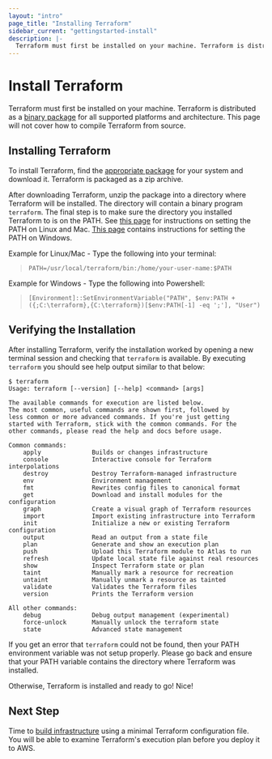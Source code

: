 ```yaml
---
layout: "intro"
page_title: "Installing Terraform"
sidebar_current: "gettingstarted-install"
description: |-
  Terraform must first be installed on your machine. Terraform is distributed as a binary package for all supported platforms and architecture. This page will not cover how to compile Terraform from source.
---
```


# Install Terraform

Terraform must first be installed on your machine. Terraform is distributed
as a [binary package](/downloads.html) for all supported platforms and
architecture. This page will not cover how to compile Terraform from
source.

## Installing Terraform

To install Terraform, find the [appropriate package](/downloads.html) for
your system and download it. Terraform is packaged as a zip archive.

After downloading Terraform, unzip the package into a directory where
Terraform will be installed. The directory will contain a binary program `terraform`. The final
step is to make sure the directory you installed Terraform to is on the
PATH. See
[this page](https://stackoverflow.com/questions/14637979/how-to-permanently-set-path-on-linux)
for instructions on setting the PATH on Linux and Mac.
[This page](https://stackoverflow.com/questions/1618280/where-can-i-set-path-to-make-exe-on-windows)
contains instructions for setting the PATH on Windows.

Example for Linux/Mac - Type the following into your terminal:
>`PATH=/usr/local/terraform/bin:/home/your-user-name:$PATH`

Example for Windows - Type the following into Powershell:
>`[Environment]::SetEnvironmentVariable("PATH", $env:PATH + ({;C:\terraform},{C:\terraform})[$env:PATH[-1] -eq ';'], "User")`


## Verifying the Installation

After installing Terraform, verify the installation worked by opening a new
terminal session and checking that `terraform` is available. By executing
`terraform` you should see help output similar to that below:

```
$ terraform
Usage: terraform [--version] [--help] <command> [args]

The available commands for execution are listed below.
The most common, useful commands are shown first, followed by
less common or more advanced commands. If you're just getting
started with Terraform, stick with the common commands. For the
other commands, please read the help and docs before usage.

Common commands:
    apply              Builds or changes infrastructure
    console            Interactive console for Terraform interpolations
    destroy            Destroy Terraform-managed infrastructure
    env                Environment management
    fmt                Rewrites config files to canonical format
    get                Download and install modules for the configuration
    graph              Create a visual graph of Terraform resources
    import             Import existing infrastructure into Terraform
    init               Initialize a new or existing Terraform configuration
    output             Read an output from a state file
    plan               Generate and show an execution plan
    push               Upload this Terraform module to Atlas to run
    refresh            Update local state file against real resources
    show               Inspect Terraform state or plan
    taint              Manually mark a resource for recreation
    untaint            Manually unmark a resource as tainted
    validate           Validates the Terraform files
    version            Prints the Terraform version

All other commands:
    debug              Debug output management (experimental)
    force-unlock       Manually unlock the terraform state
    state              Advanced state management
```

If you get an error that `terraform` could not be found, then your PATH
environment variable was not setup properly. Please go back and ensure
that your PATH variable contains the directory where Terraform was installed.

Otherwise, Terraform is installed and ready to go! Nice!

## Next Step

Time to [build infrastructure](/intro/getting-started/build.html)
using a minimal Terraform configuration file. You will be able to
examine Terraform's execution plan before you deploy it to AWS.
